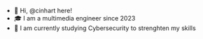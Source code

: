 - 👋 Hi, @cinhart here!
- 🎓 I am a multimedia engineer since 2023
- 🌱 I am currently studying Cybersecurity to strenghten my skills
